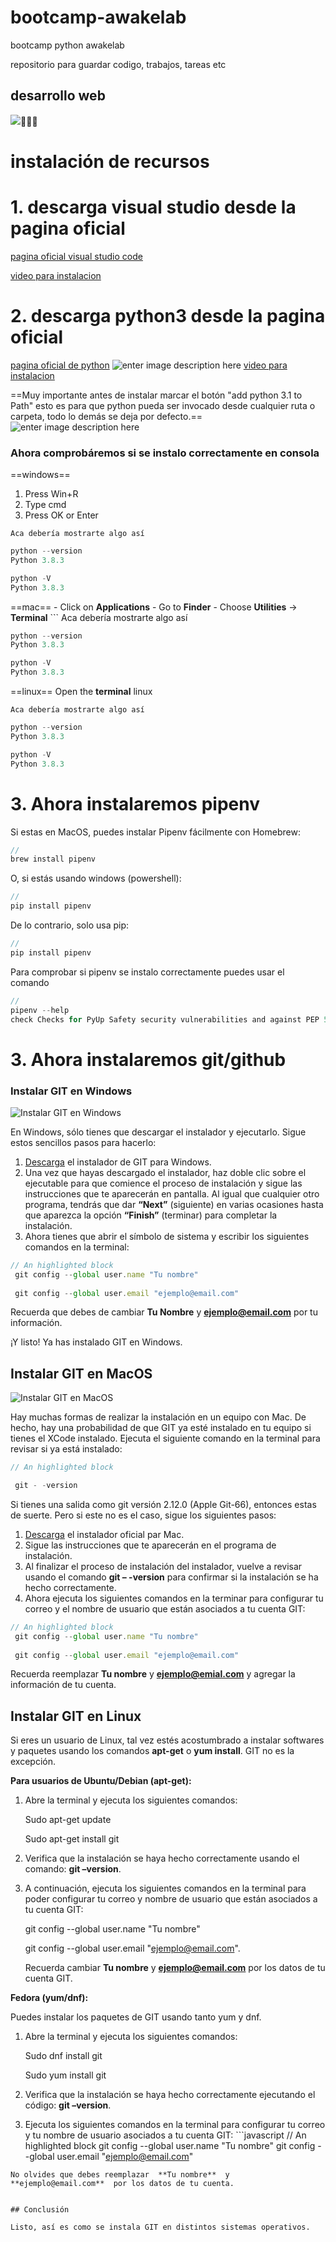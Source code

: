 # bootcamp-awakelab

bootcamp python awakelab

  

repositorio para guardar codigo, trabajos, tareas etc
## desarrollo web

![](https://1.bp.blogspot.com/-EW9IYLNiqDA/Wv4r4sOGveI/AAAAAAAABUg/lL0B1cIEfCkrVROQXiApi92D6brGMLUPQCLcBGAs/s1600/visual-studio-code.jpg)🧑🏼‍💻

 # instalación de recursos
 # 1. descarga visual studio desde la pagina oficial

[pagina oficial visual studio code ](https://code.visualstudio.com/)

 [video para instalacion](https://www.youtube.com/watch?v=X_Z7d04x9-E&t=163s&ab_channel=Sistematts)
  # 2. descarga python3 desde la pagina oficial
[pagina oficial de python](https://www.python.org/)
![enter image description here](https://www.codigonaranja.com/wp-content/uploads/2019/02/descargar-python.png)
[video para instalacion](https://www.youtube.com/watch?v=m5i-Pq-z9w8&ab_channel=AlexRoelCode)
 
==Muy importante antes de instalar marcar el botón "add python 3.1 to Path" esto es para que python pueda ser invocado desde cualquier ruta o carpeta, todo lo demás se deja por defecto.==
![enter image description here](https://docs.blender.org/manual/es/2.80/_images/about_contribute_install_windows_installer.png)
### Ahora comprobáremos si se instalo correctamente en consola
==windows==
1. Press Win+R
2. Type cmd
3. Press OK or Enter
```
Aca debería mostrarte algo así
```
```python
python --version
Python 3.8.3

python -V
Python 3.8.3
```



==mac==
    -   Click on **Applications**
    -   Go to **Finder**
    -   Choose **Utilities** -> **Terminal**
    ```
Aca debería mostrarte algo así
```python
python --version
Python 3.8.3

python -V
Python 3.8.3

```

==linux==
Open the **terminal** linux
    
    Aca debería mostrarte algo así
   ```python
python --version
Python 3.8.3

python -V
Python 3.8.3
```
  

# 3. Ahora  instalaremos pipenv
Si estas en MacOS, puedes instalar Pipenv fácilmente con Homebrew:
```javascript
// 
brew install pipenv
```
O, si estás usando windows (powershell):
```javascript
// 
pip install pipenv
```
De lo contrario, solo usa pip:
```javascript
// 
pip install pipenv
```
Para comprobar si pipenv se instalo correctamente puedes usar el comando
```javascript
// 
pipenv --help 
check Checks for PyUp Safety security vulnerabilities and against PEP 508 markers provided in Pipfile. clean Uninstalls all packages not specified in Pipfile.lock. graph Displays currently-installed dependency graph information. install Installs provided packages and adds them to Pipfile, or (if no packages are given), installs all packages from Pipfile. lock Generates Pipfile.lock. open View a given module in your editor. run Spawns a command installed into the virtualenv. scripts Lists scripts in current environment config. shell Spawns a shell within the virtualenv. sync Installs all packages specified in Pipfile.lock. uninstall Uninstalls a provided package and removes it from Pipfile. update Runs lock, then sync.
```

# 3. Ahora  instalaremos git/github
### Instalar GIT en Windows

![Instalar GIT en Windows](https://www.hostinger.es/tutoriales/wp-content/uploads/sites/7/2017/04/git-for-windows.png)

En Windows, sólo tienes que descargar el instalador y ejecutarlo. Sigue estos sencillos pasos para hacerlo:

1.  [Descarga](https://git-for-windows.github.io/)  el instalador de GIT para Windows.
2.  Una vez que hayas descargado el instalador, haz doble clic sobre el ejecutable para que comience el proceso de instalación y sigue las instrucciones que te aparecerán en pantalla. Al igual que cualquier otro programa, tendrás que dar  **“Next”** (siguiente) en varias ocasiones hasta que aparezca la opción  **“Finish”** (terminar) para completar la instalación.
3.  Ahora tienes que abrir el símbolo de sistema y escribir los siguientes comandos en la terminal:
   ```javascript
// An highlighted block
    git config --global user.name "Tu nombre"
    
    git config --global user.email "ejemplo@email.com"
```
 Recuerda que debes de cambiar  **Tu Nombre** y  **ejemplo@email.com**  por tu información.
    

¡Y listo! Ya has instalado GIT en Windows.
## Instalar GIT en MacOS

![Instalar GIT en MacOS](https://www.hostinger.es/tutoriales/wp-content/uploads/sites/7/2017/04/git-en-macos.png)

Hay muchas formas de realizar la instalación en un equipo con Mac. De hecho, hay una probabilidad de que GIT ya esté instalado en tu equipo si tienes el XCode instalado. Ejecuta el siguiente comando en la terminal para revisar si ya está instalado:
   ```javascript
// An highlighted block
  
    git - -version
   
```


Si tienes una salida como git versión 2.12.0 (Apple Git-66), entonces estas de suerte. Pero si este no es el caso, sigue los siguientes pasos:

1.  [Descarga](https://sourceforge.net/projects/git-osx-installer/files/)  el instalador oficial par Mac.
2.  Sigue las instrucciones que te aparecerán en el programa de instalación.
3.  Al finalizar el proceso de instalación del instalador, vuelve a revisar usando el comando  **git – -version**  para confirmar si la instalación se ha hecho correctamente.
4.  Ahora ejecuta los siguientes comandos en la terminar para configurar tu correo y el nombre de usuario que están asociados a tu cuenta GIT:
    
   ```javascript
// An highlighted block
    git config --global user.name "Tu nombre"
    
    git config --global user.email "ejemplo@email.com"

```
    
    
  Recuerda reemplazar  **Tu nombre** y  **ejemplo@emial.com**  y agregar la información de tu cuenta.
## Instalar GIT en Linux

Si eres un usuario de Linux, tal vez estés acostumbrado a instalar softwares y paquetes usando los comandos  **apt-get**  o  **yum install**. GIT no es la excepción.

**Para usuarios de Ubuntu/Debian (apt-get):**

1.  Abre la terminal y ejecuta los siguientes comandos:
    
    Sudo apt-get update
    
    Sudo apt-get install git
    
2.  Verifica que la instalación se haya hecho correctamente usando el comando:  **git –version**.
3.  A continuación, ejecuta los siguientes comandos en la terminal para poder configurar tu correo y nombre de usuario que están asociados a tu cuenta GIT:
    
    git config --global user.name "Tu nombre"
    
    git config --global user.email "ejemplo@email.com".
    
    Recuerda cambiar  **Tu nombre** y  **ejemplo@email.com** por los datos de tu cuenta GIT.
    

**Fedora (yum/dnf):**

Puedes instalar los paquetes de GIT usando tanto yum y dnf.

1.  Abre la terminal y ejecuta los siguientes comandos:
    
    Sudo dnf install git
    
    Sudo yum install git
    
2.  Verifica que la instalación se haya hecho correctamente ejecutando el código:  **git –version**.
3.  Ejecuta los siguientes comandos en la terminal para configurar tu correo y tu nombre de usuario asociados a tu cuenta GIT:
          ```javascript
         // An highlighted block
        git config --global user.name "Tu nombre"
        git config --global user.email "ejemplo@email.com"
```
No olvides que debes reemplazar  **Tu nombre**  y  **ejemplo@email.com**  por los datos de tu cuenta.
    

## Conclusión

Listo, así es como se instala GIT en distintos sistemas operativos.
